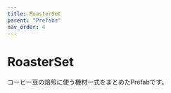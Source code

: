 ```yaml
---
title: RoasterSet
parent: "Prefabs"
nav_order: 4
---
```


# RoasterSet

コーヒー豆の焙煎に使う機材一式をまとめたPrefabです。

